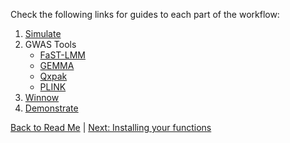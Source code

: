 Check the following links for guides to each part of the workflow:

1. [Simulate](Simulate.md)
2. GWAS Tools
    * [FaST-LMM](FaST-LMM_Docs.md)
    * [GEMMA](GEMMA_Doc.md)
    * [Qxpak](Qxpak.md)
    * [PLINK](PLINK.md)
3. [Winnow](Winnow.md)
4. [Demonstrate](Demonstrate.md)

[Back to Read Me](../README.md) | [Next: Installing your functions](Your_functions.md)

